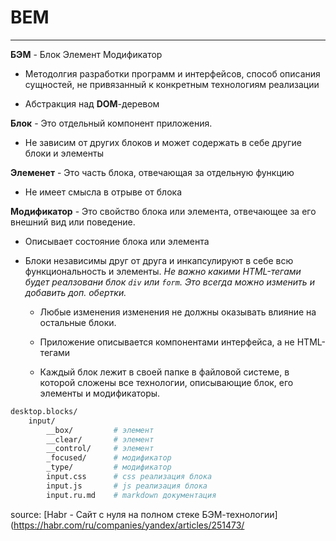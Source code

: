 # BEM
---
**БЭМ** - Блок Элемент Модификатор
- Методолгия разработки программ и интерфейсов, способ описания сущностей, не привязанный к конкретным технологиям реализации

- Абстракция над **DOM**-деревом

**Блок** - Это отдельный компонент приложения. 
- Не зависим от других блоков и может содержать в себе другие блоки и элементы

**Элеменет** - Это часть блока, отвечающая за отдельную функцию
- Не имеет смысла в отрыве от блока

**Модификатор** - Это свойство блока или элемента, отвечающее за его внешний вид или поведение.
- Описывает состояние блока или элемента

- Блоки независимы друг от друга и инкапсулируют в себе всю функциональность и элементы. 
*Не важно какими HTML-тегами будет реалзовани блок `div` или `form`. Это всегда можно изменить и добавить доп. обертки.*

  - Любые изменения изменения не должны оказывать влияние на остальные блоки.

  - Приложение описывается компонентами интерфейса, а не HTML-тегами

  - Каждый блок лежит в своей папке в файловой системе, в которой сложены все технологии, описывающие блок, его элементы и модификаторы.


```bash
desktop.blocks/
    input/
        __box/         # элемент
        __clear/       # элемент
        __control/     # элемент
        _focused/      # модификатор
        _type/         # модификатор
        input.css      # css реализация блока
        input.js       # js реализация блока
        input.ru.md    # markdown документация
```

source: [Habr - Сайт с нуля на полном стеке БЭМ-технологии](https://habr.com/ru/companies/yandex/articles/251473/
